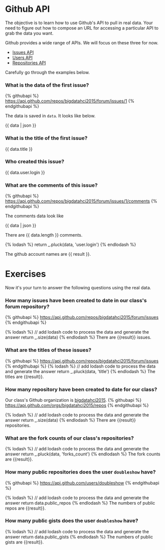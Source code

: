 # Github API

The objective is to learn how to use Github's API to pull in real data. Your need
to figure out how to compose an URL for accessing a particular API to grab the data
you want.

Github provides a wide range of APIs. We will focus on these three for now.

* [Issues API](https://developer.github.com/v3/issues/)
* [Users API](https://developer.github.com/v3/users/)
* [Repositories API](https://developer.github.com/v3/repos/)

Carefully go through the examples below.

### What is the data of the first issue?

{% githubapi %}
https://api.github.com/repos/bigdatahci2015/forum/issues/1
{% endgithubapi %}

The data is saved in `data`. It looks like below.

{{ data | json }}

### What is the title of the first issue?

{{ data.title }}

### Who created this issue?

{{ data.user.login }}


### What are the comments of this issue?

{% githubapi %}
https://api.github.com/repos/bigdatahci2015/forum/issues/1/comments
{% endgithubapi %}

The comments data look like

{{ data | json }}

There are {{ data.length }} comments.

{% lodash %}
return _.pluck(data, 'user.login')
{% endlodash %}

The github account names are {{ result }}.

# Exercises

Now it's your turn to answer the following questions using the real data.

### How many issues have been created to date in our class's forum repository?

{% githubapi %}
https://api.github.com/repos/bigdatahci2015/forum/issues
{% endgithubapi %}

{% lodash %}
// add lodash code to process the data and generate the answer
return _.size(data)
{% endlodash %}
There are {{result}} issues.
### What are the titles of these issues?

{% githubapi %}
https://api.github.com/repos/bigdatahci2015/forum/issues
{% endgithubapi %}
{% lodash %}
// add lodash code to process the data and generate the answer
return _.pluck(data, 'title')
{% endlodash %}
The titles are {{result}}.
### How many repository have been created to date for our class?

Our class's Github organization is [bigdatahci2015](https://github.com/bigdatahci2015/).
{% githubapi %}
https://api.github.com/orgs/bigdatahci2015/repos
{% endgithubapi %}


{% lodash %}
// add lodash code to process the data and generate the answer
return _.size(data)
{% endlodash %}
There are {{result}} repositories.
### What are the fork counts of our class's repositories?

{% lodash %}
// add lodash code to process the data and generate the answer
return _.pluck(data, 'forks_count')
{% endlodash %}
The fork counts are {{result}}.

### How many public repositories does the user `doubleshow` have?

{% githubapi %}
https://api.github.com/users/doubleshow
{% endgithubapi %}

{% lodash %}
// add lodash code to process the data and generate the answer
return data.public_repos
{% endlodash %}
The numbers of public repos are {{result}}.
### How many public gists does the user `doubleshow` have?


{% lodash %}
// add lodash code to process the data and generate the answer
return data.public_gists
{% endlodash %}
The numbers of public gists are {{result}}.

